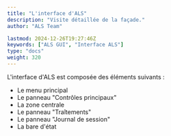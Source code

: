 ```yaml
---
title: "L'interface d'ALS"
description: "Visite détaillée de la façade."
author: "ALS Team"

lastmod: 2024-12-26T19:27:46Z
keywords: ["ALS GUI", "Interface ALS"]
type: "docs"
weight: 320
---
```


L'interface d'ALS est composée des éléments suivants :

- Le menu principal
- Le panneau "Contrôles principaux"
- La zone centrale
- Le panneau "Traîtements"
- Le panneau "Journal de session"
- La bare d'état